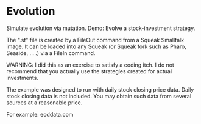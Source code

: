 Evolution
=========

Simulate evolution via mutation. Demo: Evolve a stock-investment strategy.

The ".st" file is created by a FileOut command from a Squeak Smalltalk image.
It can be loaded into any Squeak (or Squeak fork such as Pharo, Seaside, . . .) 
via a FileIn command.

WARNING: I did this as an exercise to satisfy a coding itch.
I do not recommend that you actually use the strategies created for actual investments.

The example was designed to run with daily stock closing price data.
Daily stock closing data is not included. 
You may obtain such data from several sources at a reasonable price.

For example: eoddata.com
